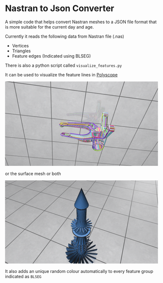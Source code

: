 Nastran to Json Converter
=========================

A simple code that helps convert Nastran meshes to a JSON file format that is more
suitable for the current day and age.

Currently it reads the following data from Nastran file (.nas)

* Vertices
* Triangles
* Feature edges (Indicated using BLSEG)

There is also a python script called `visualize_features.py`

It can be used to visualize the feature lines in [Polyscope](https://polyscope.run)

![polyscope](images/polyscope.png)

or the surface mesh or both

![polyscope](images/surface_mesh.png)


It also adds an unique random colour automatically to every feature group indicated as `BLSEG`